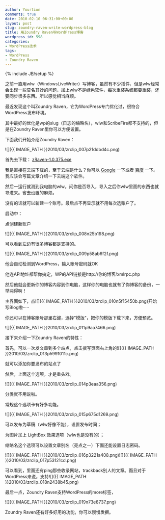 ```yaml
---
author: Yourtion
comments: true
date: 2010-02-10 06:31:00+00:00
layout: post
slug: zoundry-raven-write-wordpress-blog
title: 用Zoundry Raven写WordPress博客
wordpress_id: 598
categories:
- WordPress技术
tags:
- WordPress
- Zoundry Raven
---
```

{% include JB/setup %}

之前一直用wlw（WindowsLiveWriter）写博客，虽然有不少插件，但是wlw经常会出现一些莫名其妙的问题，加上wlw不是绿色软件，每次重装系统都要重装，还要同步很多东西。所以感觉相当麻烦。

最近发现这个叫Zoundry Raven，它为WordPress专门优化过，很符合WordPress发布环境。

其中最好的优化是wp的slug（日志的缩略名），wlw和ScribeFire都不支持的，但是在Zoundry Raven里你可以方便设置。

下面我们开始介绍Zoundry Raven：

![]({{ IMAGE_PATH }}2010/03/zrclip_007p21ddbd4c.png)

首先去下载： [zRaven-1.0.375.exe](http://www.dbank.com/download.action?t=40&k=MzUyNzY5NDU=&pcode=LCwxMjAzODksMTIwMzg5&rnd=4)  
>

我是直接在云端下载的，至于云端是什么？你可以 [Google](http://g.cn/) 一下或者 [百度](http://baidu.com/) 一下。我应该会写篇文章介绍一下云端这个软件。

然后一运行就测到我电脑的wlw，问你是否导入，导入之后你wlw里面的东西也就导进来。省去设置的麻烦。

没有的话就可以新建一个账号。最后点不再显示就不用每次选账户了。

启动中：

点创建新账户

![]({{ IMAGE_PATH }}2010/03/zrclip_008n25b198.png)

可以看到左边有很多博客都是支持的。

![]({{ IMAGE_PATH }}2010/03/zrclip_009p58ab6f2f.png)

他会自动检测到WordPress，输入账号密码就OK

他连API地址都帮你搞定，WP的API链接是http://你的博客/xmlrpc.php

然后他就会更新你的博客内容到你电脑，这样你的电脑也就有了你博客的备份，一举两得啊！

主界面如下，点![]({{ IMAGE_PATH }}2010/03/zrclip_010n5f15450b.png)开始写Blog啦·····

你还可以在博客账号那里右键，选择"模版"，把你的模版下载下来，方便预览。

![]({{ IMAGE_PATH }}2010/03/zrclip_011p9aa7466.png)

接下来介绍一下Zoundry Raven的特性：

首先，可以一次发文章到多个站点，点击撰写页面右上角的![]({{ IMAGE_PATH }}2010/03/zrclip_013p5991011c.png)

就可以添加你要发布的站点了

然后，上面这个选项，才是重头戏。

![]({{ IMAGE_PATH }}2010/03/zrclip_014p3eaa356.png)

分类就不用说啦。

常规这个选项卡有好多功能。

![]({{ IMAGE_PATH }}2010/03/zrclip_015p675d1269.png)

可以发布为草稿（wlw好像不能），设置发布时间；

为图片加上 LightBox 效果选项（wlw也是没有的）；

缩略名这个选项可以设置文章别名（亮点之一）下面还能设置日志密码。

![]({{ IMAGE_PATH }}2010/03/zrclip_016p3221a408.png)![]({{ IMAGE_PATH }}2010/03/zrclip_017p53121cd.png)

可以看到，里面还有ping那些收录网站，trackback别人的文章。而且对于WordPress来说，支持![]({{ IMAGE_PATH }}2010/03/zrclip_018n2438b45.png)

最后一点，Zoundry Raven支持WordPress的more标签，

![]({{ IMAGE_PATH }}2010/03/zrclip_019n73e8737.png)

Zoundry Raven还有好多好用的功能，你可以慢慢发掘。
